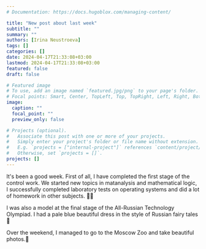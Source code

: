 ```yaml
---
# Documentation: https://docs.hugoblox.com/managing-content/

title: "New post about last week"
subtitle: ""
summary: ""
authors: [Irina Neustroeva]
tags: []
categories: []
date: 2024-04-17T21:33:08+03:00
lastmod: 2024-04-17T21:33:08+03:00
featured: false
draft: false

# Featured image
# To use, add an image named `featured.jpg/png` to your page's folder.
# Focal points: Smart, Center, TopLeft, Top, TopRight, Left, Right, BottomLeft, Bottom, BottomRight.
image:
  caption: ""
  focal_point: ""
  preview_only: false

# Projects (optional).
#   Associate this post with one or more of your projects.
#   Simply enter your project's folder or file name without extension.
#   E.g. `projects = ["internal-project"]` references `content/project/deep-learning/index.md`.
#   Otherwise, set `projects = []`.
projects: []
---
```


It's been a good week. First of all, I have completed the first stage of the control work. We started new topics in matanalysis and mathematical logic, I successfully completed laboratory tests on operating systems and did a lot of homework in other subjects. 📖📝

I was also a model at the final stage of the All-Russian Technology Olympiad. I had a pale blue beautiful dress in the style of Russian fairy tales👗

Over the weekend, I managed to go to the Moscow Zoo and take beautiful photos.🐼
